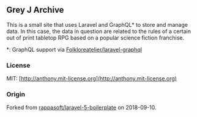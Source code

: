 ## Grey J Archive

This is a small site that uses Laravel and GraphQL* to store and manage data. In this case, the data in question are related to the rules of a certain out of print tabletop RPG based on a popular science fiction franchise.

*: GraphQL support via [Folkloreatelier/laravel-graphql](https://github.com/Folkloreatelier/laravel-graphql)

### License

MIT: [http://anthony.mit-license.org](http://anthony.mit-license.org)

### Origin

Forked from [rappasoft/laravel-5-boilerplate](https://github.com/rappasoft/laravel-5-boilerplate/commit/338b4bfb9be8734e96f8ca5b7a568dbd6db3cbbb) on 2018-09-10.